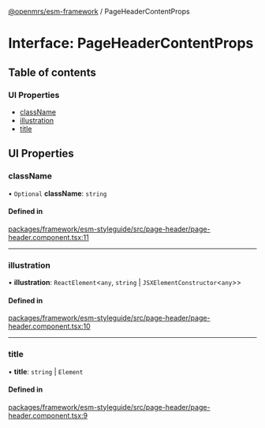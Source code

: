 [@openmrs/esm-framework](../API.md) / PageHeaderContentProps

# Interface: PageHeaderContentProps

## Table of contents

### UI Properties

- [className](PageHeaderContentProps.md#classname)
- [illustration](PageHeaderContentProps.md#illustration)
- [title](PageHeaderContentProps.md#title)

## UI Properties

### className

• `Optional` **className**: `string`

#### Defined in

[packages/framework/esm-styleguide/src/page-header/page-header.component.tsx:11](https://github.com/openmrs/openmrs-esm-core/blob/main/packages/framework/esm-styleguide/src/page-header/page-header.component.tsx#L11)

___

### illustration

• **illustration**: `ReactElement`<`any`, `string` \| `JSXElementConstructor`<`any`\>\>

#### Defined in

[packages/framework/esm-styleguide/src/page-header/page-header.component.tsx:10](https://github.com/openmrs/openmrs-esm-core/blob/main/packages/framework/esm-styleguide/src/page-header/page-header.component.tsx#L10)

___

### title

• **title**: `string` \| `Element`

#### Defined in

[packages/framework/esm-styleguide/src/page-header/page-header.component.tsx:9](https://github.com/openmrs/openmrs-esm-core/blob/main/packages/framework/esm-styleguide/src/page-header/page-header.component.tsx#L9)

